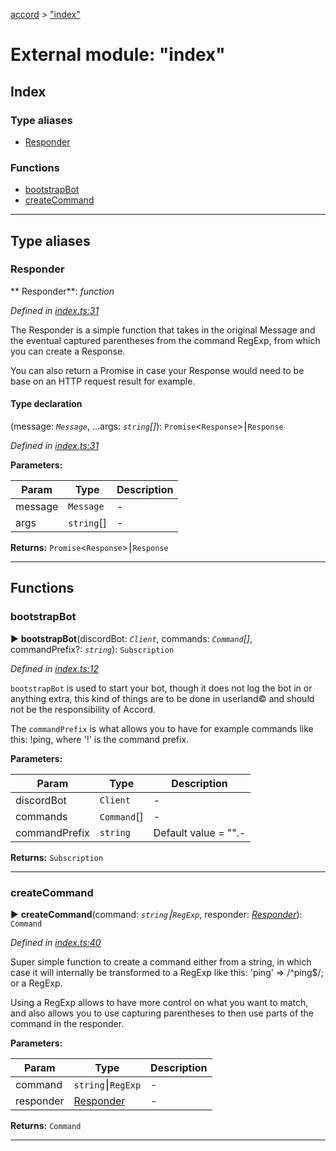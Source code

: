 [accord](../README.md) > ["index"](../modules/_index_.md)



# External module: "index"

## Index

### Type aliases

* [Responder](_index_.md#responder)


### Functions

* [bootstrapBot](_index_.md#bootstrapbot)
* [createCommand](_index_.md#createcommand)



---
## Type aliases
<a id="responder"></a>

###  Responder

** Responder**:  *function* 

*Defined in [index.ts:31](https://github.com/chadrien/accord/blob/0ce96f8/accord/index.ts#L31)*



The Responder is a simple function that takes in the original Message and the eventual captured parentheses from the command RegExp, from which you can create a Response.

You can also return a Promise in case your Response would need to be base on an HTTP request result for example.

#### Type declaration
(message: *`Message`*, ...args: *`string`[]*): `Promise`<`Response`>⎮`Response`


*Defined in [index.ts:31](https://github.com/chadrien/accord/blob/0ce96f8/accord/index.ts#L31)*



**Parameters:**

| Param  | Type                | Description  |
| ------ | ------------------- | ------------ |
| message | `Message` | - |
| args | `string`[] | - |





**Returns:** `Promise`<`Response`>⎮`Response`






___


## Functions
<a id="bootstrapbot"></a>

###  bootstrapBot

► **bootstrapBot**(discordBot: *`Client`*, commands: *`Command`[]*, commandPrefix?: *`string`*): `Subscription`




*Defined in [index.ts:12](https://github.com/chadrien/accord/blob/0ce96f8/accord/index.ts#L12)*



`bootstrapBot` is used to start your bot, though it does not log the bot in or anything extra, this kind of things are to be done in userland© and should not be the responsibility of Accord.

The `commandPrefix` is what allows you to have for example commands like this: !ping, where '!' is the command prefix.


**Parameters:**

| Param  | Type                | Description  |
| ------ | ------------------- | ------------ |
| discordBot | `Client` | - |
| commands | `Command`[] | - |
| commandPrefix | `string` | Default value = &quot;&quot;.- |





**Returns:** `Subscription`





___

<a id="createcommand"></a>

###  createCommand

► **createCommand**(command: *`string`⎮`RegExp`*, responder: *[Responder](_index_.md#responder)*): `Command`




*Defined in [index.ts:40](https://github.com/chadrien/accord/blob/0ce96f8/accord/index.ts#L40)*



Super simple function to create a command either from a string, in which case it will internally be transformed to a RegExp like this: 'ping' => /^ping$/; or a RegExp.

Using a RegExp allows to have more control on what you want to match, and also allows you to use capturing parentheses to then use parts of the command in the responder.


**Parameters:**

| Param  | Type                | Description  |
| ------ | ------------------- | ------------ |
| command | `string`⎮`RegExp` | - |
| responder | [Responder](_index_.md#responder) | - |





**Returns:** `Command`





___


